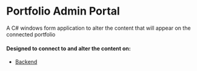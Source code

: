 # Portfolio Admin Portal
A C# windows form application to alter the content that will appear on the connected portfolio
#### Designed to connect to and alter the content on:
- [Backend](https://github.com/leigh966/portfolio-backend)
